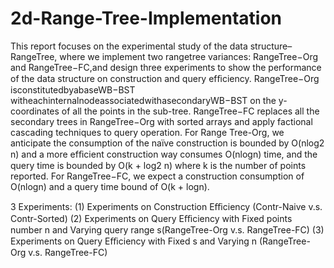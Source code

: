 # 2d-Range-Tree-Implementation

This report focuses on the experimental study of the data structure–RangeTree, where we implement two rangetree variances: RangeTree−Org and RangeTree−FC,and design three experiments to show the performance of the data structure on construction and query efﬁciency. RangeTree−Org isconstitutedbyabaseWB−BST witheachinternalnodeassociatedwithasecondaryWB−BST on the y-coordinates of all the points in the sub-tree. RangeTree−FC replaces all the secondary trees in RangeTree−Org with sorted arrays and apply factional cascading techniques to query operation. For Range Tree-Org, we anticipate the consumption of the naïve construction is bounded by O(nlog2 n) and a more efﬁcient construction way consumes O(nlogn) time, and the query time is bounded by O(k + log2 n) where k is the number of points reported. For RangeTree−FC, we expect a construction consumption of O(nlogn) and a query time bound of O(k + logn).

3 Experiments:
(1) Experiments on Construction Eﬃciency (Contr-Naive v.s. Contr-Sorted)
(2) Experiments on Query Eﬃciency with Fixed points number n and Varying query range s(RangeTree-Org v.s. RangeTree-FC)
(3) Experiments on Query Eﬃciency with Fixed s and Varying n (RangeTree-Org v.s. RangeTree-FC)



